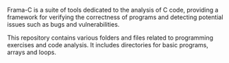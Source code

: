 Frama-C is a suite of tools dedicated to the analysis of C code, providing a framework for verifying the correctness of programs and detecting potential issues such as bugs and vulnerabilities.

This repository contains various folders and files related to programming exercises and code analysis. It includes directories for basic programs, arrays and loops.

